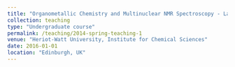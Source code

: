 ```yaml
---
title: "Organometallic Chemistry and Multinuclear NMR Spectroscopy - Lab Demonstrator & Report Marker"
collection: teaching
type: "Undergraduate course"
permalink: /teaching/2014-spring-teaching-1
venue: "Heriot-Watt University, Institute for Chemical Sciences"
date: 2016-01-01
location: "Edinburgh, UK"
---
```


